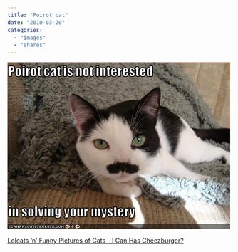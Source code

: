 ```yaml
---
title: "Poirot cat"
date: "2010-03-20"
categories: 
  - "images"
  - "shares"
---
```


![](images/tumblr_kyjw0lkJ2c1qz4vrlo1_500.jpg)

[Lolcats ‘n’ Funny Pictures of Cats - I Can Has Cheezburger?](http://icanhascheezburger.com/2010/02/27/funny-pictures-cat-poirot-cat/?utm_source=feedburner&utm_medium=feed&utm_campaign=Feed%3A+ICanHasCheezburger+%28I+CAN+HAS+CHEEZBURGER%3F%29&utm_content=Google+Reader)
